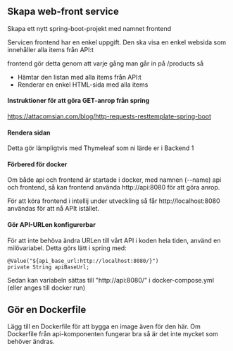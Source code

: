Skapa web-front service
-----------------------

Skapa ett nytt spring-boot-projekt med namnet frontend

Servicen frontend har en enkel uppgift. Den ska visa en enkel websida som innehåller alla items från API:t

frontend gör detta genom att varje gång man går in på /products så
* Hämtar den listan med alla items från API:t
* Renderar en enkel HTML-sida med alla items

#### Instruktioner för att göra GET-anrop från spring

https://attacomsian.com/blog/http-requests-resttemplate-spring-boot

#### Rendera sidan

Detta gör lämpligtvis med Thymeleaf som ni lärde er i Backend 1

#### Förbered för docker

Om både api och frontend är startade i docker, med namnen (--name) api och frontend, så kan frontend använda http://api:8080 för att göra anrop.

För att köra frontend i intellij under utveckling så får http://localhost:8080 användas för att nå APIt istället.

#### Gör API-URLen konfigurerbar

För att inte behöva ändra URLen till vårt API i koden hela tiden, använd en milövariabel. Detta görs lätt i spring med:

	@Value("${api_base_url:http://localhost:8080/}")
	private String apiBaseUrl;

Sedan kan variabeln sättas till "http://api:8080/" i docker-compose.yml (eller anges till docker run)

Gör en Dockerfile
-----------------
Lägg till en Dockerfile för att bygga en image även för den här. Om Dockerfile från api-komponenten fungerar bra så är det inte mycket som behöver ändras.
